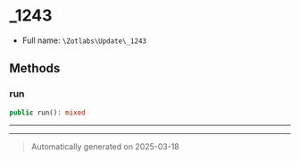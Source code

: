 
# _1243





* Full name: `\Zotlabs\Update\_1243`




## Methods


### run



```php
public run(): mixed
```












***


***
> Automatically generated on 2025-03-18
